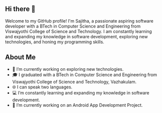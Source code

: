 ## Hi there 👋

Welcome to my GitHub profile! I'm Sajitha, a passionate aspiring software developer with a BTech in Computer Science and Engineering from Viswajyothi College of Science and Technology. I am constantly learning and expanding my knowledge in software development, exploring new technologies, and honing my programming skills.

## About Me

- 🌱 I’m currently working on exploring new technologies.
- 🎓 I graduated with a BTech in Computer Science and Engineering from Viswajyothi College of Science and Technology, Vazhakulam.
- 🌐 I can speak two languages.
- 💻 I’m constantly learning and expanding my knowledge in software development.
- 🔭 I’m currently working on an Android App Development Project.
<!--
**Sajitha31/Sajitha31** is a ✨ _special_ ✨ repository because its `README.md` (this file) appears on your GitHub profile.
  
Here are some ideas to get you started:

- 🔭 I’m currently working on ...
- 🌱 I’m currently learning ...
- 👯 I’m looking to collaborate on ...
- 🤔 I’m looking for help with ...
- 💬 Ask me about ...
- 📫 How to reach me: ...
- 😄 Pronouns: ...
- ⚡ Fun fact: ...
-->
